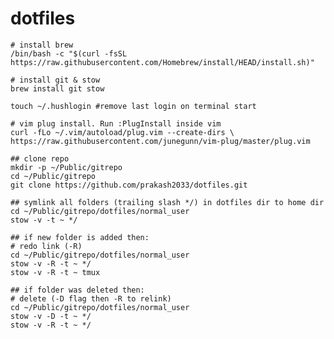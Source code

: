 # dotfiles

    # install brew
    /bin/bash -c "$(curl -fsSL https://raw.githubusercontent.com/Homebrew/install/HEAD/install.sh)"

    # install git & stow
    brew install git stow
    
    touch ~/.hushlogin #remove last login on terminal start
    
    # vim plug install. Run :PlugInstall inside vim
    curl -fLo ~/.vim/autoload/plug.vim --create-dirs \
    https://raw.githubusercontent.com/junegunn/vim-plug/master/plug.vim
    
    ## clone repo
    mkdir -p ~/Public/gitrepo
    cd ~/Public/gitrepo
    git clone https://github.com/prakash2033/dotfiles.git

    ## symlink all folders (trailing slash */) in dotfiles dir to home dir
    cd ~/Public/gitrepo/dotfiles/normal_user
    stow -v -t ~ */

    ## if new folder is added then:
    # redo link (-R)
    cd ~/Public/gitrepo/dotfiles/normal_user
    stow -v -R -t ~ */
    stow -v -R -t ~ tmux
    
    ## if folder was deleted then:
    # delete (-D flag then -R to relink)
    cd ~/Public/gitrepo/dotfiles/normal_user
    stow -v -D -t ~ */
    stow -v -R -t ~ */
